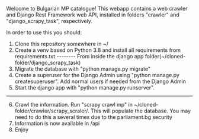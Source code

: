 Welcome to Bulgarian MP catalogue!
This webapp contains a web crawler and Django Rest Framework web API, installed in folders "crawler" and "django_scrapy_task", respectively.


In order to use this you should:
  1. Clone this repository somewhere in ~/
  2. Create a venv based on Python 3.8 and install all requirements from requirements.txt
  -------- From inside the django app folder(~/cloned-folder/django_scrapy_task)
  3. Migrate the database with "python manage.py migrate"
  4. Create a superuser for the Django Admin using "python manage.py createsuperuser". Add normal users if needed from the Django Admin
  5. Start the django app with "python manage.py runserver". 
  -------- 
  6. Crawl the information. Run "scrapy crawl mp" in ~/cloned-folder/crawler/scrapy_scraler/. This will populate the database. You may need to do this a several times due to the parliament.bg security
  7. Information is now available in /api
  8. Enjoy
  
